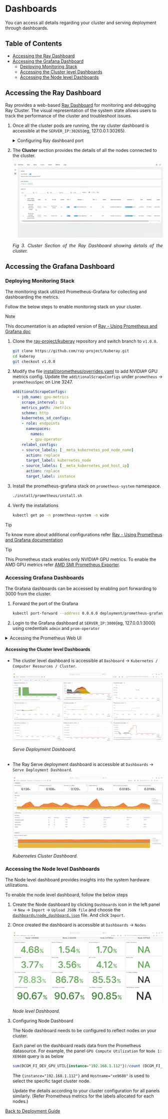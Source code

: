 # Dashboards

You can access all details regarding your cluster and serving deployment through dashboards.

## Table of Contents

* [Accessing the Ray Dashboard](#accessing-the-ray-dashboard)
* [Accessing the Grafana Dashboard](#accessing-the-grafana-dashboard)
    * [Deploying Monitoring Stack](#deploying-monitoring-stack)
    * [Accessing the Cluster level Dashboards](#accessing-the-cluster-level-dashboards)
    * [Accessing the Node level Dashboards](#accessing-the-node-level-dashboards)

## Accessing the Ray Dashboard

Ray provides a web-based [Ray Dashboard](https://docs.ray.io/en/latest/ray-observability/getting-started.html) for monitoring and debugging Ray Cluster. The visual representation of the system state allows users to track the performance of the cluster and troubleshoot issues.

1. Once all the cluster pods are running, the ray cluster dashboard is accessible at the `SERVER_IP:30265`(eg, 127.0.0.1:30265).

    <details>
      <summary>Configuring Ray dashboard port</summary>

      The Ray dashboard can be configured to be accesible at any ports ranging from `30000` to `32767`. The current setup enables the Kubernetes NodePort at `30265`.

      To change the port,

      1. Modify the `nodePort` value of `kind: Service` - `ports: name: dashboard`.

          ```yaml
          ...
          kind: Service
          metadata:
            name: ray-head-dashboard-port
          spec:
            selector:
              name: ray-gpu-head
            type: NodePort
            ports:
            - port: 8265
              name: "dashboard"
              targetPort: 8265
              nodePort: 32765 # Update the ray dashboard port here
          ...
          ```
      2. Apply the changes using `kubectl`.

          ```sh
          kubctl apply -f cluster.yml
          ```

      > [!TIP]
      > Refer [Ray Cluster Configuration | Cluster Services](./ray_cluster.md#cluster-services) to know more about configuring Kubernetes services.
      </details>

2. The **Cluster** section provides the details of all the nodes connected to the cluster.

    ![Ray Dashboard](../assets/ray_dashboard.png)
    <figcaption style="text-align:justify; font-style:italic;">Fig 3. Cluster Section of the Ray Dashboard showing details of the cluster. </figcaption>

## Accessing the Grafana Dashboard

### Deploying Monitoring Stack

The monitoring stack utilized Prometheus-Grafana for collecting and dashboarding the metrics.

Follow the below steps to enable monitoring stack on your cluster.

> [!NOTE]
> This documentation is an adapted version of [Ray - Using Prometheus and Grafana doc](https://docs.ray.io/en/latest/cluster/kubernetes/k8s-ecosystem/prometheus-grafana.html#kuberay-prometheus-grafana)

1. Clone the [ray-project/kuberay](https://github.com/ray-project/kuberay) repository and switch branch to `v1.0.0`.

    ```sh
    git clone https://github.com/ray-project/kuberay.git
    cd kuberay
    git checkout v1.0.0
    ```
2. Modify the file [install/prometheus/overrides.yaml](https://github.com/ray-project/kuberay/blob/v1.0.0/install/prometheus/overrides.yaml) to add NVIDIA®  GPU metrics config. Update the `additionalScrapeConfigs` under `prometheus` -> `prometheusSpec` on Line 3247.

    ```yaml
    additionalScrapeConfigs:
      - job_name: gpu-metrics
        scrape_interval: 1s
        metrics_path: /metrics
        scheme: http
        kubernetes_sd_configs:
        - role: endpoints
          namespaces:
            names:
            - gpu-operator
        relabel_configs:
        - source_labels: [__meta_kubernetes_pod_node_name]
          action: replace
          target_label: kubernetes_node
        - source_labels: [__meta_kubernetes_pod_host_ip]
          action: replace
          target_label: instance
    ```
  3. Install the prometheus-grafana stack  on `prometheus-system` namespace.
      ```sh
      ./install/prometheus/install.sh
      ```
  4. Verify the installations
      ```sh
      kubectl get po -n prometheus-system -o wide
      ```

> [!TIP]
> To know more about additional configurations refer [Ray - Using Prometheus and Grafana documentation](https://docs.ray.io/en/latest/cluster/kubernetes/k8s-ecosystem/prometheus-grafana.html#kuberay-prometheus-grafana)

> [!TIP]
> This Prometheus stack enables only NVIDIA® GPU metrics. To enable the AMD GPU metrics refer [AMD SMI Prometheus Exporter](https://github.com/amd/amd_smi_exporter).


### Accessing Grafana Dashboards

The Grafana dashboards can be accessed by enabling port forwarding to 3000 from the cluster.

1. Forward the port of the Grafana

    ```sh
    kubectl port-forward --address 0.0.0.0 deployment/prometheus-grafana -n prometheus-system 3000:3000
    ```
2. Login to the Grafana dashboard at `SERVER_IP:3000`(eg, 127.0.0.1:3000) using credentials `admin` and `prom-operator`

  <details>
  <summary>Accessing the Prometheus Web UI</summary>

  To access the Prometheus web UI, follow the below steps

  1. Forward the port of the Prometheus Web UI

      ```sh
      kubectl port-forward --address 0.0.0.0 prometheus-prometheus-kube-prometheus-prometheus-0 -n prometheus-system 9090:9090
      ```
  2. Access the web UI at `SERVER_IP:3000`(eg, 127.0.0.1:3000).
  </details>

#### Accessing the Cluster level Dashboards

* The cluster level dashboard is accessible at `Dashboard` -> `Kubernetes / Computer Resources / Cluster`.

    ![Serve Deployment Dashboard](../assets/serve_deployment_dashboard.png)
    <figcaption style="text-align:justify; font-style:italic;"> Serve Deployment Dashboard. </figcaption>
    <br>

* The Ray Serve deployment dashboard is accessible at `Dashboards` -> `Serve Deployment Dashboard`.

    ![Kubernetes Cluster Dashboard](../assets/kubernetes_cluster_dashboard.png)
    <figcaption style="text-align:justify; font-style:italic;">Kubernetes Cluster Dashboard. </figcaption>

### Accessing the Node level Dashboards

  The Node level dashboard provides insights into the system hardware utilizations.

  To enable the node level dashboard, follow the below steps

  1. Create the Node dashboard by clicking `Dashboards` icon in the left panel -> `New` -> `Import` -> `Upload JSON file` and choose the [`dashboards/node_dashboard.json`](../dashboards/node_dashboard.json) file. And click `Import`.
  2. Once created the dashboard is accessible at `Dashboards` -> `Nodes`

      ![Node Level Dashboard](../assets/node_level_dashboard.png)
      <figcaption style="text-align:justify; font-style:italic;"> Node level Dashboard. </figcaption>

  3. Configuring Node Dashboard

      The Node dashboard needs to be configured to reflect nodes on your cluster.

      Each panel on the dashboard reads data from the Prometheus datasource. For example, the panel  `GPU Compute Utilization` for `Node 1: XE9680` query is as below

      ```sql
      sum(DCGM_FI_DEV_GPU_UTIL{instance="192.168.1.112"})/count (DCGM_FI_DEV_GPU_UTIL{Hostname="xe9680"})
      ```

      The `{instance="192.168.1.112"}` and `Hostname="xe9680"` is used to select the specific taget cluster node.

      Update the details according to your cluster configuration for all panels similarly. (Refer Prometheus metrics for the labels allocated for each nodes.)

[Back to Deployment Guide](../README.md#deployment-guide)

